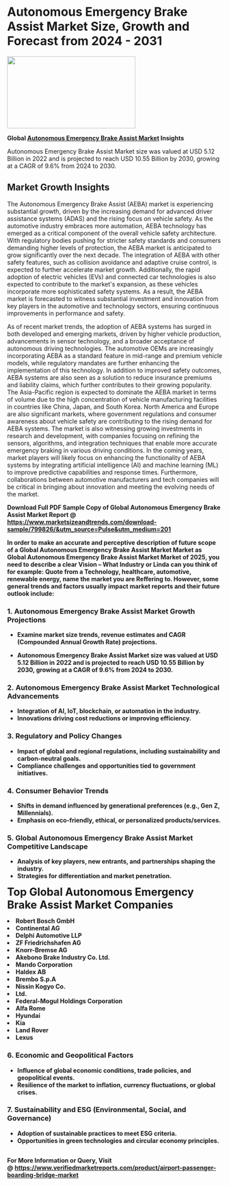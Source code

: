 <H1>Autonomous Emergency Brake Assist Market Size, Growth and Forecast from 2024 - 2031</H1><img class="aligncenter size-medium wp-image-584254" src="https://thirdeyenews.in/wp-content/uploads/2024/09/Global-Market-Research-300x168.jpeg" alt="" width="300" height="168" /><p><strong>Global&nbsp;<a href="https://www.marketsizeandtrends.com/download-sample/799826/&amp;utm_source=Pulse&amp;utm_medium=201">Autonomous Emergency Brake Assist Market</a> Insights</strong></p><p>Autonomous Emergency Brake Assist Market size was valued at USD 5.12 Billion in 2022 and is projected to reach USD 10.55 Billion by 2030, growing at a CAGR of 9.6% from 2024 to 2030.</p><p><h2>Market Growth Insights</h2> <p>The Autonomous Emergency Brake Assist (AEBA) market is experiencing substantial growth, driven by the increasing demand for advanced driver assistance systems (ADAS) and the rising focus on vehicle safety. As the automotive industry embraces more automation, AEBA technology has emerged as a critical component of the overall vehicle safety architecture. With regulatory bodies pushing for stricter safety standards and consumers demanding higher levels of protection, the AEBA market is anticipated to grow significantly over the next decade. The integration of AEBA with other safety features, such as collision avoidance and adaptive cruise control, is expected to further accelerate market growth. Additionally, the rapid adoption of electric vehicles (EVs) and connected car technologies is also expected to contribute to the market's expansion, as these vehicles incorporate more sophisticated safety systems. As a result, the AEBA market is forecasted to witness substantial investment and innovation from key players in the automotive and technology sectors, ensuring continuous improvements in performance and safety.</p> <p><strong></strong></p> <p>As of recent market trends, the adoption of AEBA systems has surged in both developed and emerging markets, driven by higher vehicle production, advancements in sensor technology, and a broader acceptance of autonomous driving technologies. The automotive OEMs are increasingly incorporating AEBA as a standard feature in mid-range and premium vehicle models, while regulatory mandates are further enhancing the implementation of this technology. In addition to improved safety outcomes, AEBA systems are also seen as a solution to reduce insurance premiums and liability claims, which further contributes to their growing popularity. The Asia-Pacific region is expected to dominate the AEBA market in terms of volume due to the high concentration of vehicle manufacturing facilities in countries like China, Japan, and South Korea. North America and Europe are also significant markets, where government regulations and consumer awareness about vehicle safety are contributing to the rising demand for AEBA systems. The market is also witnessing growing investments in research and development, with companies focusing on refining the sensors, algorithms, and integration techniques that enable more accurate emergency braking in various driving conditions. In the coming years, market players will likely focus on enhancing the functionality of AEBA systems by integrating artificial intelligence (AI) and machine learning (ML) to improve predictive capabilities and response times. Furthermore, collaborations between automotive manufacturers and tech companies will be critical in bringing about innovation and meeting the evolving needs of the market.</p> <p><strong></p><p><span class=""><strong>Download Full PDF Sample Copy of Global Autonomous Emergency Brake Assist Market Report</strong> @ <a href="https://www.marketsizeandtrends.com/download-sample/799826/&amp;utm_source=Pulse&amp;utm_medium=201" target="_blank">https://www.marketsizeandtrends.com/download-sample/799826/&amp;utm_source=Pulse&amp;utm_medium=201</a></span></p><p>In order to make an accurate and perceptive description of future scope of a Global&nbsp;Autonomous Emergency Brake Assist Market Market as Global&nbsp;Autonomous Emergency Brake Assist Market Market of 2025, you need to describe a clear Vision &ndash; What Industry or Linda can you think of for example: Quote from a Technology, healthcare, automotive, renewable energy, name the market you are Reffering to. However, some general trends and factors usually impact market reports and their future outlook include:</p><h3>1.&nbsp;<strong>Autonomous Emergency Brake Assist Market Growth Projections</strong></h3><ul><li>Examine market size trends, revenue estimates and CAGR (Compounded Annual Growth Rate) projections.</li><li><p>Autonomous Emergency Brake Assist Market size was valued at USD 5.12 Billion in 2022 and is projected to reach USD 10.55 Billion by 2030, growing at a CAGR of 9.6% from 2024 to 2030.</p></li></ul><h3>2.&nbsp;<strong>Autonomous Emergency Brake Assist Market Technological Advancements</strong></h3><ul><li>Integration of AI, IoT, blockchain, or automation in the industry.</li><li>Innovations driving cost reductions or improving efficiency.</li></ul><h3>3.&nbsp;<strong>Regulatory and Policy Changes</strong></h3><ul><li>Impact of global and regional regulations, including sustainability and carbon-neutral goals.</li><li>Compliance challenges and opportunities tied to government initiatives.</li></ul><h3>4.&nbsp;<strong>Consumer Behavior Trends</strong></h3><ul><li>Shifts in demand influenced by generational preferences (e.g., Gen Z, Millennials).</li><li>Emphasis on eco-friendly, ethical, or personalized products/services.</li></ul><h3>5.&nbsp;<strong>Global Autonomous Emergency Brake Assist Market Competitive Landscape</strong></h3><ul><li>Analysis of key players, new entrants, and partnerships shaping the industry.</li><li>Strategies for differentiation and market penetration.</li></ul><p data-pm-slice="1 1 []"><span style="color: inherit; font-family: inherit; font-size: 25px;">Top Global Autonomous Emergency Brake Assist Market Companies</span></p><div class="" data-test-id=""><p><li>Robert Bosch GmbH</li><li> Continental AG</li><li> Delphi Automotive LLP</li><li> ZF Friedrichshafen AG</li><li> Knorr-Bremse AG</li><li> Akebono Brake Industry Co. Ltd.</li><li> Mando Corporation</li><li> Haldex AB</li><li> Brembo S.p.A</li><li> Nissin Kogyo Co.</li><li> Ltd.</li><li> Federal-Mogul Holdings Corporation</li><li> Alfa Rome</li><li> Hyundai</li><li> Kia</li><li> Land Rover</li><li> Lexus</li></p></div><h3>6.&nbsp;<strong>Economic and Geopolitical Factors</strong></h3><ul><li>Influence of global economic conditions, trade policies, and geopolitical events.</li><li>Resilience of the market to inflation, currency fluctuations, or global crises.</li></ul><h3>7.&nbsp;<strong>Sustainability and ESG (Environmental, Social, and Governance)</strong></h3><ul><li>Adoption of sustainable practices to meet ESG criteria.</li><li>Opportunities in green technologies and circular economy principles.</li></ul><h2><strong style="font-size: 14px;">For More Information or Query, Visit @&nbsp;</strong><a style="background-color: #ffffff; font-size: 14px;" href="https://www.marketsizeandtrends.com/report/autonomous-emergency-brake-assist-market/" target="_blank">https://www.verifiedmarketreports.com/product/airport-passenger-boarding-bridge-market</a></h2>
